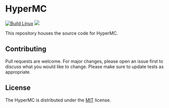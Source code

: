 ﻿# HyperMC
[![Build Linux](https://github.com/HyperionOrg/HyperMC/workflows/build-linux/badge.svg)](https://github.com/HyperionOrg/HyperMC/blob/master/.github/workflows/build-linux.yml)
![](https://img.shields.io/badge/license-MIT-yellow)

This repository houses the source code for HyperMC.

## Contributing
Pull requests are welcome. For major changes, please open an issue first to discuss what you would like to change.
Please make sure to update tests as appropriate.

## License
The HyperMC is distributed under the [MIT](https://github.com/HyperionOrg/HyperMC/blob/master/LICENSE) license.
